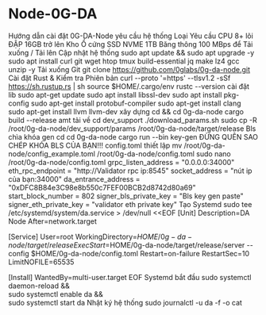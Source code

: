 # Node-0G-DA
Hướng dẫn cài đặt 0G-DA-Node
yêu cầu hệ thống
Loại	Yêu cầu
CPU	8+ lõi
ĐẬP	16GB trở lên
Kho	Ổ cứng SSD NVME 1TB
Băng thông	100 MBps để Tải xuống / Tải lên
Cập nhật hệ thống
sudo apt update && sudo apt upgrade -y
sudo apt install curl git wget htop tmux build-essential jq make lz4 gcc unzip -y
Tải xuống Git
git clone https://github.com/0glabs/0g-da-node.git
Cài đặt Rust & Kiểm tra Phiên bản
curl --proto '=https' --tlsv1.2 -sSf https://sh.rustup.rs | sh
source $HOME/.cargo/env
rustc --version
cài đặt lib
sudo apt-get update
sudo apt install libssl-dev
sudo apt install pkg-config
sudo apt-get install protobuf-compiler
sudo apt-get install clang
sudo apt-get install llvm llvm-dev
xây dựng
cd && cd 0g-da-node
cargo build --release
amt tải về
cd dev_support
./download_params.sh
sudo cp -R /root/0g-da-node/dev_support/params /root/0g-da-node/target/release
Bls chìa khóa gen
cd
cd 0g-da-node
cargo run --bin key-gen
ĐỪNG QUÊN SAO CHÉP KHÓA BLS CỦA BẠN!!!
config.toml thiết lập
mv /root/0g-da-node/config_example.toml /root/0g-da-node/config.toml
sudo nano /root/0g-da-node/config.toml
grpc_listen_address = "0.0.0.0:34000" eth_rpc_endpoint = "http://Validator rpc ip:8545" socket_address = "nút ip của bạn:34000" da_entrance_address = "0xDFC8B84e3C98e8b550c7FEF00BCB2d8742d80a69" start_block_number = 802 signer_bls_private_key = "Bls key gen paste" signer_eth_private_key = "validator eth private key"
Tạo Systemd
sudo tee /etc/systemd/system/da.service > /dev/null <<EOF
[Unit]
Description=DA Node
After=network.target

[Service]
User=root
WorkingDirectory=$HOME/0g-da-node/target/release
ExecStart=$HOME/0g-da-node/target/release/server --config $HOME/0g-da-node/config.toml
Restart=on-failure
RestartSec=10
LimitNOFILE=65535

[Install]
WantedBy=multi-user.target
EOF
Systemd bắt đầu
sudo systemctl daemon-reload && \
sudo systemctl enable da && \
sudo systemctl start da
Nhật ký hệ thống
sudo journalctl -u da -f -o cat
